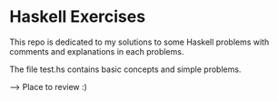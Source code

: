 # Haskell Exercises 

This repo is dedicated to my solutions to some Haskell problems with comments and explanations in each problems.

The file test.hs contains basic concepts and simple problems. 

--> Place to review :)
